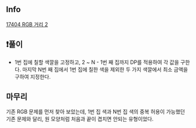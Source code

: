 ## Info
<a href="https://www.acmicpc.net/problem/17404" rel="nofollow">17404 RGB 거리 2 </a>

## ❗풀이
- 1번 집에 칠할 색깔을 고정하고, 2 ~ N - 1번 째 집까지 DP를 적용하여 각 값을 구한다. 마지막 N번 째 집에서 1번 집에 칠한 색을 제외한 두 가지 색깔에서 최소 금액을 구하여 지정한다.
## 마무리
 기존 RGB 문제를 먼저 찾아 보았는데, 1번 집 색과 N번 집 색의 중복 허용이 가능했던 기존 문제와 달리, 원 모양처럼 처음과 끝이 겹치면 안되는 유형이었다. 